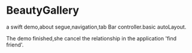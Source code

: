 # BeautyGallery
a swift demo,about segue,navigation,tab Bar controller.basic autoLayout.

The demo finished,she cancel the relationship in the application 'find friend'.
